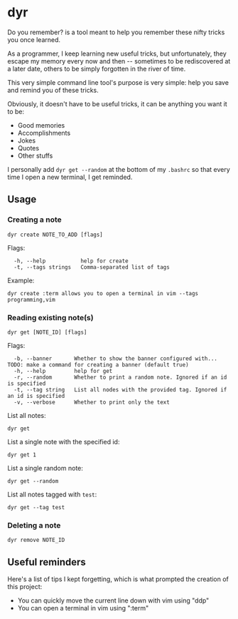 # dyr

Do you remember? is a tool meant to help you remember these nifty tricks you once learned.

As a programmer, I keep learning new useful tricks, but unfortunately, they escape my memory every now and then -- sometimes to be rediscovered at a later date, others to be simply forgotten in the river of time.

This very simple command line tool's purpose is very simple: help you save and remind you of these tricks.

Obviously, it doesn't have to be useful tricks, it can be anything you want it to be:
- Good memories
- Accomplishments 
- Jokes
- Quotes
- Other stuffs

I personally add `dyr get --random` at the bottom of my `.bashrc` so that every time I open a new terminal, I get reminded.


## Usage

### Creating a note

```
dyr create NOTE_TO_ADD [flags]
```

Flags:
```
  -h, --help           help for create
  -t, --tags strings   Comma-separated list of tags
```

Example:
```
dyr create :term allows you to open a terminal in vim --tags programming,vim
```

### Reading existing note(s)

```
dyr get [NOTE_ID] [flags]
```

Flags:
```
  -b, --banner       Whether to show the banner configured with... TODO: make a command for creating a banner (default true)
  -h, --help         help for get
  -r, --random       Whether to print a random note. Ignored if an id is specified
  -t, --tag string   List all nodes with the provided tag. Ignored if an id is specified
  -v, --verbose      Whether to print only the text
```

List all notes:
```
dyr get
```

List a single note with the specified id:
```
dyr get 1
```

List a single random note:
```
dyr get --random
```

List all notes tagged with `test`:
```
dyr get --tag test
```


### Deleting a note

```
dyr remove NOTE_ID
```


## Useful reminders

Here's a list of tips I kept forgetting, which is what prompted 
the creation of this project:
- You can quickly move the current line down with vim using "ddp"
- You can open a terminal in vim using ":term"

